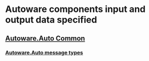 # Autoware components input and output data specified

## [Autoware.Auto Common](./doc/autoware_auto)

### [Autoware.Auto message types](./doc/autoware_auto/msgs/)
